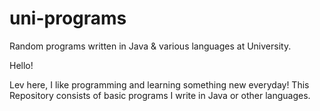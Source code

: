 # uni-programs
Random programs written in Java &amp; various languages at University.

Hello!

Lev here, I like programming and learning something new everyday! 
This Repository consists of basic programs I write in Java or other languages.
